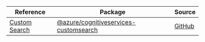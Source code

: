 | Reference | Package | Source |
|---|---|---|
|[Custom Search](cognitiveservices-customsearch-readme.md)|[@azure/cognitiveservices-customsearch](https://www.npmjs.com/package/@azure/cognitiveservices-customsearch)|[GitHub](https://github.com/Azure/azure-sdk-for-js/blob/main/)|
